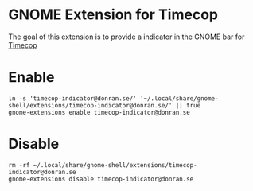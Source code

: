# GNOME Extension for Timecop
The goal of this extension is to provide a indicator in the GNOME bar for [Timecop](https://github.com/hamaluik/timecop)


# Enable
```
ln -s 'timecop-indicator@donran.se/' '~/.local/share/gnome-shell/extensions/timecop-indicator@donran.se/' || true
gnome-extensions enable timecop-indicator@donran.se
```

# Disable
```
rm -rf ~/.local/share/gnome-shell/extensions/timecop-indicator@donran.se
gnome-extensions disable timecop-indicator@donran.se
```



